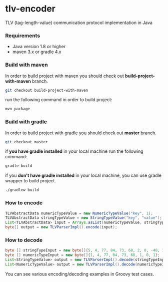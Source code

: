 
# tlv-encoder
 TLV (tag-length-value) communication protocol implementation in Java 


### Requirements
* Java version 1.8 or higher 
* maven 3.x or gradle 4.x

### Build with maven

In order to build project with maven you should check out **build-project-with-maven** branch.

```bash
git checkout build-project-with-maven
```

run the following command in order to build project:

```bash
mvn package
```


### Build with gradle

In order to build project with gradle you should check out **master** branch.

```bash
git checkout master
```

if **you have gradle installed** in your local machine run the following command:

```bash
gradle build
```


if you **don't have gradle installed** in your local machine, you can use gradle wrapper to build project.

```bash
./gradlew build
```



### How to encode 
```java
TLVAbstractData numericTypeValue = new NumericTypeValue("key", 1);
TLVAbstractData stringTypeValue = new StringTypeValue("key", "value");
List<TLVAbstractData> input = Arrays.asList(numericTypeValue, stringTypeValue);
byte[] output = new TLVParserImpl().encode(input);
```

### How to decode
```java
byte [] stringTypeInput = new byte[]{5, 4, 77, 84, 73, 68, 2, 0, -48, 16};
byte [] numericTypeInput = new byte[]{1, 4, 77, 84, 73, 68, 1, 0, 1};
List<StringTypeValue> output = new TLVParserImpl().decode(stringTypeInput);
List<NumericTypeValue> output = new TLVParserImpl().decode(numericTypeInput);
```

You can see various encoding/decoding examples in Groovy test cases.
